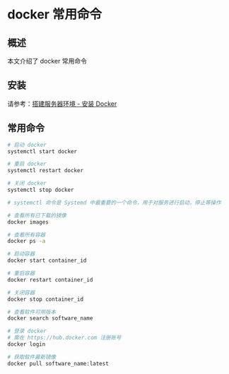 # docker 常用命令

## 概述

本文介绍了 docker 常用命令

## 安装

请参考：[搭建服务器环境 - 安装 Docker](/operation-system/initialize.html#安装-docker)

## 常用命令

```sh
# 启动 docker
systemctl start docker

# 重启 docker
systemctl restart docker

# 关闭 docker
systemctl stop docker

# systemctl 命令是 Systemd 中最重要的一个命令，用于对服务进行启动，停止等操作

# 查看所有已下载的镜像
docker images

# 查看所有容器
docker ps -a

# 启动容器
docker start container_id

# 重启容器
docker restart container_id

# 关闭容器
docker stop container_id

# 查看软件可用版本
docker search software_name

# 登录 docker
# 需在 https://hub.docker.com 注册账号
docker login

# 获取软件最新镜像
docker pull software_name:latest
```
